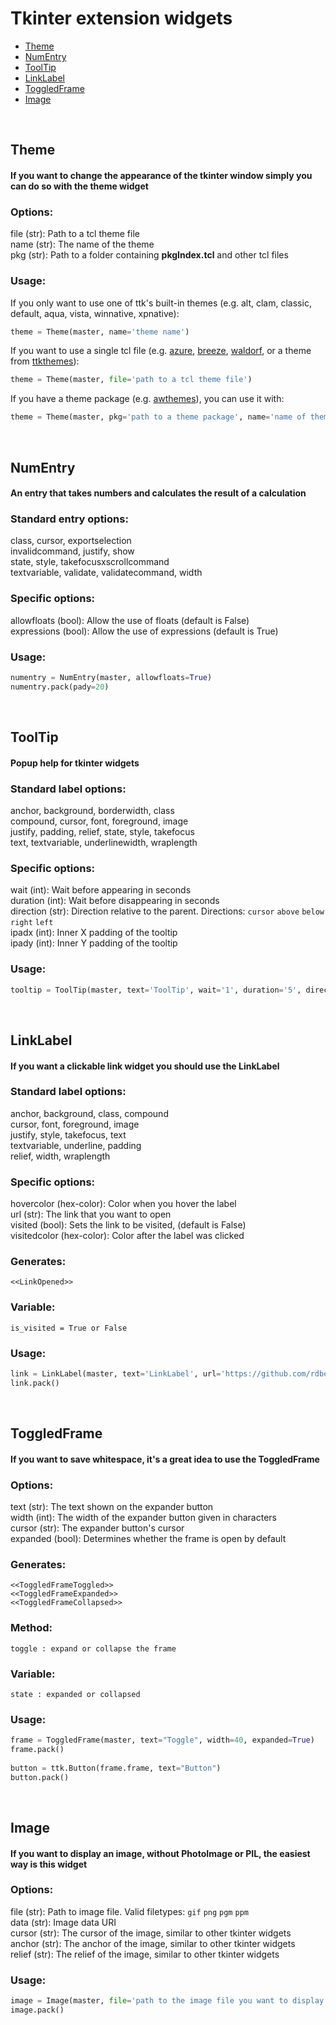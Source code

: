 # Tkinter extension widgets

* [Theme](#theme)
* [NumEntry](#numentry)
* [ToolTip](#tooltip)
* [LinkLabel](#linklabel)
* [ToggledFrame](#toggled)
* [Image](#image)


<div id="theme"></div>

<br>

## Theme
#### If you want to change the appearance of the tkinter window simply you can do so with the theme widget

### Options:
            
file (str): Path to a tcl theme file\
name (str): The name of the theme\
pkg (str): Path to a folder containing **pkgIndex.tcl** and other tcl files
            
### Usage:
        
If you only want to use one of ttk's built-in themes (e.g. alt, clam, classic, default, aqua, vista, winnative, xpnative):
```python
theme = Theme(master, name='theme name')
```

If you want to use a single tcl file (e.g. [azure](https://github.com/rdbende/Azure-ttk-theme), [breeze](https://github.com/MaxPerl/ttk-Breeze), [waldorf](https://wiki.tcl-lang.org/page/waldorf+ttk+theme), or a theme from [ttkthemes](https://github.com/TkinterEP/ttkthemes)):
```python
theme = Theme(master, file='path to a tcl theme file')
```
                
If you have a theme package (e.g. [awthemes](https://sourceforge.net/projects/tcl-awthemes/)), you can use it with:
```python
theme = Theme(master, pkg='path to a theme package', name='name of theme you want to use')
```

<div id="numentry"></div>

<br>

## NumEntry

#### An entry that takes numbers and calculates the result of a calculation
        
### Standard entry options:
            
class, cursor, exportselection\
invalidcommand, justify, show\
state, style, takefocusxscrollcommand\
textvariable, validate, validatecommand, width
                
### Specific options:
            
allowfloats (bool): Allow the use of floats (default is False)\
expressions (bool): Allow the use of expressions (default is True)
            
### Usage:

```python
numentry = NumEntry(master, allowfloats=True)
numentry.pack(pady=20)
```


<div id="tooltip"></div>

<br>

## ToolTip

#### Popup help for tkinter widgets

### Standard label options:
            
anchor, background, borderwidth, class\
compound, cursor, font, foreground, image\
justify, padding, relief, state, style, takefocus\
text, textvariable, underlinewidth, wraplength

### Specific options:

wait (int): Wait before appearing in seconds\
duration (int): Wait before disappearing in seconds\
direction (str): Direction relative to the parent. Directions: `cursor` `above` `below` `right` `left`\
ipadx (int): Inner X padding of the tooltip\
ipady (int): Inner Y padding of the tooltip 

### Usage:
```python    
tooltip = ToolTip(master, text='ToolTip', wait='1', duration='5', direction='cursor')
```

<div id="linklabel"></div>

<br>

## LinkLabel

#### If you want a clickable link widget you should use the LinkLabel

### Standard label options:
            
anchor, background, class, compound\
cursor, font, foreground, image\
justify, style, takefocus, text\
textvariable, underline, padding\
relief, width,  wraplength
                
### Specific options:
            
hovercolor (hex-color): Color when you hover the label\
url (str): The link that you want to open\
visited (bool): Sets the link to be visited, (default is False)\
visitedcolor (hex-color): Color after the label was clicked
            
### Generates:

`<<LinkOpened>>`
            
### Variable:
        
`is_visited = True or False`

### Usage:
        
```python
link = LinkLabel(master, text='LinkLabel', url='https://github.com/rdbende/Tkinter-extension-widgets')
link.pack()
```

<div id="toggled"></div>

<br>

## ToggledFrame

#### If you want to save whitespace, it's a great idea to use the ToggledFrame
                
### Options:
            
text (str): The text shown on the expander button\
width (int): The width of the expander button given in characters\
cursor (str): The expander button's cursor\
expanded (bool): Determines whether the frame is open by default
            
### Generates:

`<<ToggledFrameToggled>>`\
`<<ToggledFrameExpanded>>`\
`<<ToggledFrameCollapsed>>`
            
### Method:
            
`toggle : expand or collapse the frame`
            
### Variable:
        
`state : expanded or collapsed`
            
### Usage:

```python
frame = ToggledFrame(master, text="Toggle", width=40, expanded=True)
frame.pack()
            
button = ttk.Button(frame.frame, text="Button")
button.pack()
```

<div id="image"></div>

<br>

## Image

#### If you want to display an image, without PhotoImage or PIL, the easiest way is this widget
                
### Options:
            
file (str): Path to image file. Valid filetypes: `gif` `png` `pgm` `ppm`\
data (str): Image data URI\
cursor (str): The cursor of the image, similar to other tkinter widgets\
anchor (str): The anchor of the image, similar to other tkinter widgets\
relief (str): The relief of the image, similar to other tkinter widgets
            
### Usage:

```python
image = Image(master, file='path to the image file you want to display', cursor='hand2', anchor='w', relief='groove')
image.pack()
```
